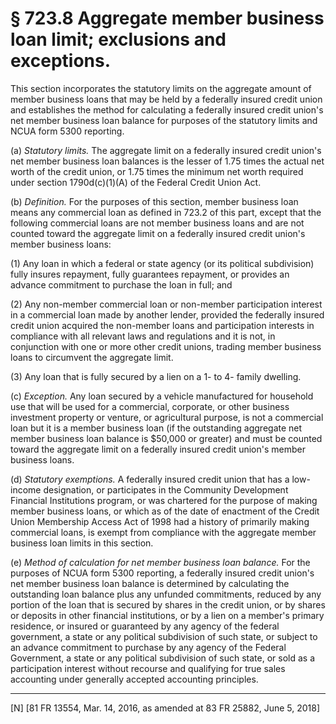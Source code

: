 # § 723.8   Aggregate member business loan limit; exclusions and exceptions.

This section incorporates the statutory limits on the aggregate amount of member business loans that may be held by a federally insured credit union and establishes the method for calculating a federally insured credit union's net member business loan balance for purposes of the statutory limits and NCUA form 5300 reporting.


(a) *Statutory limits.* The aggregate limit on a federally insured credit union's net member business loan balances is the lesser of 1.75 times the actual net worth of the credit union, or 1.75 times the minimum net worth required under section 1790d(c)(1)(A) of the Federal Credit Union Act.


(b) *Definition.* For the purposes of this section, member business loan means any commercial loan as defined in 723.2 of this part, except that the following commercial loans are not member business loans and are not counted toward the aggregate limit on a federally insured credit union's member business loans:


(1) Any loan in which a federal or state agency (or its political subdivision) fully insures repayment, fully guarantees repayment, or provides an advance commitment to purchase the loan in full; and


(2) Any non-member commercial loan or non-member participation interest in a commercial loan made by another lender, provided the federally insured credit union acquired the non-member loans and participation interests in compliance with all relevant laws and regulations and it is not, in conjunction with one or more other credit unions, trading member business loans to circumvent the aggregate limit.


(3) Any loan that is fully secured by a lien on a 1- to 4- family dwelling.


(c) *Exception.* Any loan secured by a vehicle manufactured for household use that will be used for a commercial, corporate, or other business investment property or venture, or agricultural purpose, is not a commercial loan but it is a member business loan (if the outstanding aggregate net member business loan balance is $50,000 or greater) and must be counted toward the aggregate limit on a federally insured credit union's member business loans.


(d) *Statutory exemptions.* A federally insured credit union that has a low-income designation, or participates in the Community Development Financial Institutions program, or was chartered for the purpose of making member business loans, or which as of the date of enactment of the Credit Union Membership Access Act of 1998 had a history of primarily making commercial loans, is exempt from compliance with the aggregate member business loan limits in this section.


(e) *Method of calculation for net member business loan balance.* For the purposes of NCUA form 5300 reporting, a federally insured credit union's net member business loan balance is determined by calculating the outstanding loan balance plus any unfunded commitments, reduced by any portion of the loan that is secured by shares in the credit union, or by shares or deposits in other financial institutions, or by a lien on a member's primary residence, or insured or guaranteed by any agency of the federal government, a state or any political subdivision of such state, or subject to an advance commitment to purchase by any agency of the Federal Government, a state or any political subdivision of such state, or sold as a participation interest without recourse and qualifying for true sales accounting under generally accepted accounting principles.



---

[N] [81 FR 13554, Mar. 14, 2016, as amended at 83 FR 25882, June 5, 2018]




